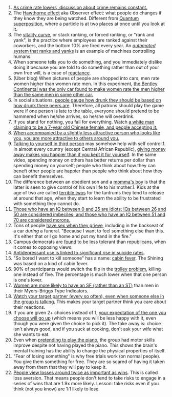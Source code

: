 1. [As crime rate lowers, discussion about crime remains constant.](https://www.vox.com/recode/2019/5/7/18528014/fear-social-media-nextdoor-citizen-amazon-ring-neighbors)
1. The [Hawthorne effect](https://en.wikipedia.org/wiki/Hawthorne_effect) aka Observer effect: what people do changes if they know they are being watched. Different from [Quantum superposition](https://en.wikipedia.org/wiki/Quantum_superposition), where a particle is at two places at once until you look at it.
1. The [vitality curve](https://www.theverge.com/2019/4/25/18516004/amazon-warehouse-fulfillment-centers-productivity-firing-terminations), or stack ranking, or forced ranking, or "rank and yank", is the practice where employees are ranked against their coworkers, and the bottom 10% are fired every year. An [*automated* system that ranks and yanks](https://www.theverge.com/2019/4/25/18516004/amazon-warehouse-fulfillment-centers-productivity-firing-terminations) is an example of machines controlling humans.
1. When someone tells you to do something, and you immediately dislike doing it because you are told to do something rather than out of your own free will, is a case of [reactance](https://en.wikipedia.org/wiki/Reactance_%28psychology%29).
1. (Uber blog) When pictures of people are shopped into cars, men rate women higher than women rate men. In this experiment, [the Bentley Continental was the only car found to make women rate the men higher than the same men in some other car.](https://newsroom.uber.com/economics-of-car-ownership/)
1. In social situations, [people gauge how drunk they should be based on how drunk there peers are](http://www.reddit.com/r/science/comments/5318ph/_/d7p4bba?context=1000). Therefore, all patrons should play the game were if one person is late to the table, everyone should pretend to be hammered when he/she arrives, so he/she will overdrink.
1. If you stand for nothing, you fall for everything. Watch [a white man claiming to be a 7-year old Chinese female, and people accepting it.](http://www.informationliberation.com/?id=54643)
1. [When accompanied by a slightly less attractive person who looks like you, you are more attractive to others around you.](http://www.ted.com/talks/dan_ariely_asks_are_we_in_control_of_our_own_decisions?language=en)
1. [Talking to yourself in third person](https://research.msu.edu/talking-to-yourself-in-the-third-person-may-help-self-control/) may somehow help with self control.1. In almost every country (except Central African Republic), [giving money away makes you happier than if you kept it for yourself](https://www.ted.com/playlists/4/what_makes_you_happy). In the same video, spending money on others has better returns per dollar than spending money on yourself; people who think about how they can beneft other people are happier than people who think about how they can benefit themselves.
1. The difference between an obedient son and a [momma's boy](https://en.wikipedia.org/wiki/Mother%27s_boy) is that the latter is seen to give control of his own life to his mother.1. Kids at the age of two are called [terrible twos](https://www.parents.com/toddlers-preschoolers/development/behavioral/tackle-terrible-twos/) for the tantrums they tend to release at around that age, when they start to learn the ability to be frustrated with something they cannot do.
1. [Those who have an IQ between 0 and 25 are idiots; IQs between 26 and 50 are considered imbeciles; and those who have an IQ between 51 and 70 are considered morons.](http://www.todayifoundout.com/index.php/2010/03/the-words-moron-imbecile-and-idiot-mean-different-things/)
1. Tons of people [have sex when they grieve](http://observer.com/2015/08/better-bed-than-dead-why-mouners-often-hook-up-at-funerals/), including in the backseat of a car *during* a funeral. "Because I want to feel something else than this. It's either that or I go home and put my hand in the fire."
1. Campus democrats are [found](https://pjmedia.com/trending/2017/04/28/study-finds-democrats-least-tolerant-of-opposing-views/) to be less tolerant than republicans, when it comes to opposing views.
1. [Antidepressant use is linked to significant rise in suicide rates](http://thefreethoughtproject.com/suicide-epidemic-etc/).
1. "So bored I want to kill someone" has a name: [cabin fever](https://en.wikipedia.org/wiki/Cabin_fever). The Shining was based on a kind of cabin fever.
1. 90% of participants would switch the flip in the [trolley problem](https://en.wikipedia.org/wiki/Trolley_problem), killing one instead of five. The percentage is much lower when that one person is one's lover.
1. [Women are more likely to have an SF (rather than an ST)](https://www.pinterest.ca/pin/222646775302665394/) than men in their Myers-Briggs Type Indicators.
1. [Watch your target partner (every so often), even when someone else in the group is talking.](https://www.youtube.com/watch?v=R3UODz5O8zo) This makes your target partner think you care about their reactions.
1. If you are given 2+ choices instead of 1, [your expectation of the one you choose will go up](https://www.ted.com/talks/barry_schwartz_on_the_paradox_of_choice) (which means you will be less happy with it, even though you were given the choice to pick it). The take away is: choice isn't always good, and if you suck at cooking, don't ask your wife what she wants to eat.
1. Even when [pretending to play the piano](http://steponerehab.com/how-you-can-rewire-your-brain/), the group had motor skills improve despite not having played the piano. This shows the brain's mental training has the ability to change the physical properties of itself.
1. "Fear of losing something" is why free trials work (on normal people). You give them something for free. They are so scared of having it taken away from them that they will pay to keep it.
1. [People view losses around twice as important as wins](https://www.youtube.com/watch?v=vBX-KulgJ1o). This is called loss aversion. That means people don't tend to take risks to engage in a series of wins that are 1.9x more likely. Lesson: take risks even if you think (not you know) are 1:1 likely to lose.
